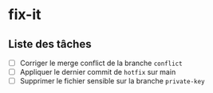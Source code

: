 # fix-it

## Liste des tâches
- [ ] Corriger le merge conflict de la branche `conflict`
- [ ] Appliquer le dernier commit de `hotfix` sur main
- [ ] Supprimer le fichier sensible sur la branche `private-key`